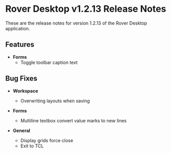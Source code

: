 # Rover Desktop v1.2.13 Release Notes

<badge text= "Version 1.2.13" vertical="middle" />

<PageHeader />

These are the release notes for version 1.2.13 of the Rover Desktop application.

## Features

- **Forms**
    - Toggle toolbar caption text

## Bug Fixes

- **Workspace**
    - Overwriting layouts when saving

- **Forms**
    - Multiline textbox convert value marks to new lines

- **General**
    - Display grids force close
    - Exit to TCL 

<PageFooter />
